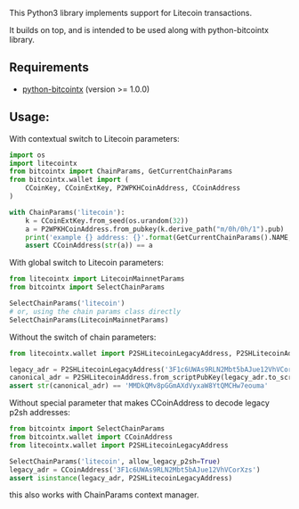 This Python3 library implements support for Litecoin transactions.

It builds on top, and is intended to be used along with python-bitcointx library.

## Requirements

- [python-bitcointx](https://github.com/Simplexum/python-bitcointx) (version >= 1.0.0)

## Usage:

With contextual switch to Litecoin parameters:

```python
import os
import litecointx
from bitcointx import ChainParams, GetCurrentChainParams
from bitcointx.wallet import (
    CCoinKey, CCoinExtKey, P2WPKHCoinAddress, CCoinAddress
)

with ChainParams('litecoin'):
    k = CCoinExtKey.from_seed(os.urandom(32))
    a = P2WPKHCoinAddress.from_pubkey(k.derive_path("m/0h/0h/1").pub)
    print('example {} address: {}'.format(GetCurrentChainParams().NAME, a))
    assert CCoinAddress(str(a)) == a

```

With global switch to Litecoin parameters:

```python
from litecointx import LitecoinMainnetParams
from bitcointx import SelectChainParams

SelectChainParams('litecoin')
# or, using the chain params class directly
SelectChainParams(LitecoinMainnetParams)

```

Without the switch of chain parameters:

```python
from litecointx.wallet import P2SHLitecoinLegacyAddress, P2SHLitecoinAddress

legacy_adr = P2SHLitecoinLegacyAddress('3F1c6UWAs9RLN2Mbt5bAJue12VhVCorXzs')
canonical_adr = P2SHLitecoinAddress.from_scriptPubKey(legacy_adr.to_scriptPubKey())
assert str(canonical_adr) == 'MMDkQMv8pGGmAXdVyxaW8YtQMCHw7eouma'

```

Without special parameter that makes CCoinAddress to decode legacy p2sh addresses:

```python
from bitcointx import SelectChainParams
from bitcointx.wallet import CCoinAddress
from litecointx.wallet import P2SHLitecoinLegacyAddress

SelectChainParams('litecoin', allow_legacy_p2sh=True)
legacy_adr = CCoinAddress('3F1c6UWAs9RLN2Mbt5bAJue12VhVCorXzs')
assert isinstance(legacy_adr, P2SHLitecoinLegacyAddress)
```
this also works with ChainParams context manager.
